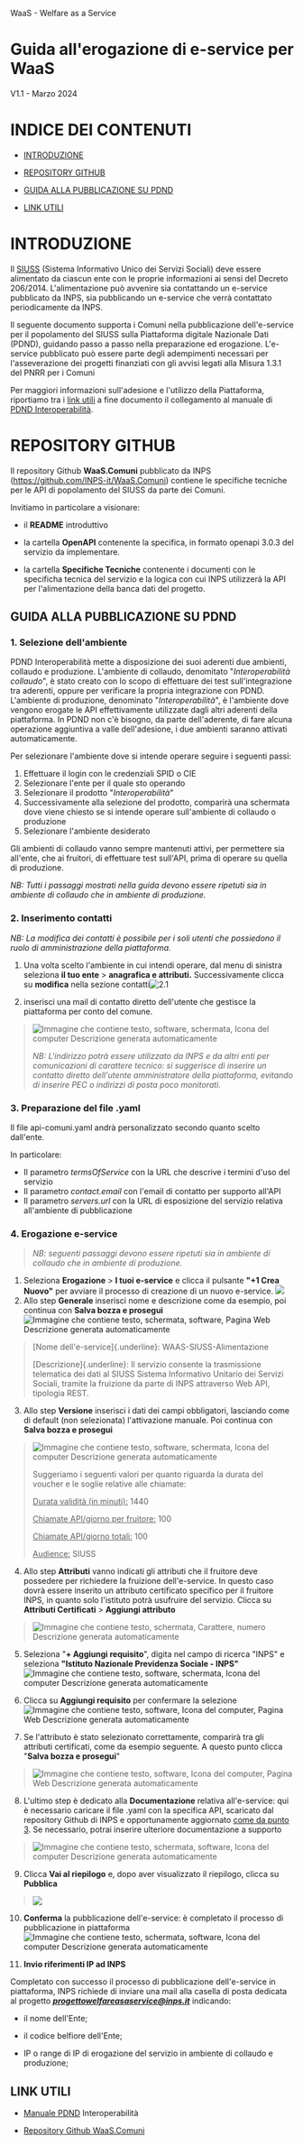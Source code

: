 WaaS - Welfare as a Service

# Guida all'erogazione di e-service per WaaS
V1.1 - Marzo 2024

# INDICE DEI CONTENUTI

-   [INTRODUZIONE](#introduzione)

-   [REPOSITORY GITHUB](#repository-github)

-   [GUIDA ALLA PUBBLICAZIONE SU
    PDND](#guida-alla-pubblicazione-su-pdnd)

-   [LINK UTILI](#link-utili)

# INTRODUZIONE

Il
[SIUSS](https://www.inps.it/it/it/dati-e-bilanci/siuss--ex-casellario-dell-assistenza.html)
(Sistema Informativo Unico dei Servizi Sociali) deve essere alimentato
da ciascun ente con le proprie informazioni ai sensi del Decreto
206/2014. L'alimentazione può avvenire sia contattando un e-service
pubblicato da INPS, sia pubblicando un e-service che verrà contattato
periodicamente da INPS.

Il seguente documento supporta i Comuni nella pubblicazione
dell'e-service per il popolamento del SIUSS sulla Piattaforma digitale
Nazionale Dati (PDND), guidando passo a passo nella preparazione ed
erogazione. L'e-service pubblicato può essere parte degli adempimenti
necessari per l'asseverazione dei progetti finanziati con gli avvisi
legati alla Misura 1.3.1 del PNRR per i Comuni

Per maggiori informazioni sull'adesione e l'utilizzo della Piattaforma,
riportiamo tra i [link utili](#link-utili) a fine documento il
collegamento al manuale di [PDND
Interoperabilità](https://docs.pagopa.it/interoperabilita-1).

# REPOSITORY GITHUB

Il repository Github **WaaS.Comuni** pubblicato da INPS
(<https://github.com/INPS-it/WaaS.Comuni>) contiene le specifiche
tecniche per le API di popolamento del SIUSS da parte dei Comuni.

Invitiamo in particolare a visionare:

-   il **README** introduttivo

-   la cartella **OpenAPI** contenente la specifica, in formato openapi
    3.0.3 del servizio da implementare.

-   la cartella **Specifiche Tecniche** contenente i documenti con le
    specificha tecnica del servizio e la logica con cui INPS utilizzerà
    la API per l'alimentazione della banca dati del progetto.

## GUIDA ALLA PUBBLICAZIONE SU PDND

### 1. Selezione dell'ambiente

PDND Interoperabilità mette a disposizione dei suoi aderenti due
ambienti, collaudo e produzione. L'ambiente di collaudo, denomitato
"*Interoperabilità collaudo*", è stato creato con lo scopo di effettuare
dei test sull'integrazione tra aderenti, oppure per verificare la
propria integrazione con PDND. L'ambiente di produzione, denominato
"*Interoperabilità*", è l'ambiente dove vengono erogate le API
effettivamente utilizzate dagli altri aderenti della piattaforma. In
PDND non c'è bisogno, da parte dell'aderente, di fare alcuna
operazione aggiuntiva a valle dell'adesione, i due ambienti saranno
attivati automaticamente.

Per selezionare l'ambiente dove si intende operare seguire i seguenti
passi:

1.  Effettuare il login con le credenziali SPID o CIE
2.  Selezionare l'ente per il quale sto operando
3.  Selezionare il prodotto "*Interoperabilità*"
4.  Successivamente alla selezione del prodotto, comparirà una schermata
    dove viene chiesto se si intende operare sull'ambiente di collaudo
    o produzione
5.  Selezionare l'ambiente desiderato

Gli ambienti di collaudo vanno sempre mantenuti attivi, per permettere
sia all'ente, che ai fruitori, di effettuare test sull'API, prima di
operare su quella di produzione.

*NB: Tutti i passaggi mostrati nella guida devono essere ripetuti sia in
ambiente di collaudo che in ambiente di produzione.*

### 2. Inserimento contatti

*NB: La modifica dei contatti è possibile per i soli utenti che
possiedono il ruolo di amministrazione della piattaforma.*

1.  Una volta scelto l'ambiente in cui intendi operare, dal menu di
    sinistra seleziona **il tuo ente** \> **anagrafica e attributi.**
    Successivamente clicca su **modifica** nella sezione
    contatti![](./media/image1.png "2.1")

2.  inserisci una mail di contatto diretto dell'utente che gestisce la
    piattaforma per conto del comune.

> ![Immagine che contiene testo, software, schermata, Icona del computer
> Descrizione generata
> automaticamente](./media/image2.png)
>
> *NB: L'indirizzo potrà essere utilizzato da INPS e da altri enti per
> comunicazioni di carattere tecnico: si suggerisce di inserire un
> contatto diretto dell'utente amministratore della piattaforma,
> evitando di inserire PEC o indirizzi di posta poco monitorati.*

### 3. Preparazione del file .yaml

Il file api-comuni.yaml andrà personalizzato secondo quanto scelto
dall'ente.

In particolare:

-   Il parametro *termsOfService* con la URL che descrive i termini
    d'uso del servizio
-   Il parametro *contact.email* con l\'email di contatto per supporto
    all'API
-   Il parametro *servers.url* con la URL di esposizione del servizio
    relativa all'ambiente di pubblicazione

### 4. Erogazione e-service

> *NB: seguenti passaggi devono essere ripetuti sia in ambiente di
> collaudo che in ambiente di produzione.*

1. Seleziona **Erogazione** \> **I tuoi e-service** e clicca il
    pulsante **"+1 Crea Nuovo"** per avviare il processo di creazione di
    un nuovo e-service.
    ![](./media/image3.png)
2.  Allo step **Generale** inserisci nome e descrizione come da esempio,
    poi continua con **Salva bozza e prosegui**![Immagine che contiene
    testo, schermata, software, Pagina Web Descrizione generata
    automaticamente](./media/image4.png)

> [Nome dell'e-service]{.underline}: WAAS-SIUSS-Alimentazione
>
> [Descrizione]{.underline}: Il servizio consente la trasmissione
> telematica dei dati al SIUSS Sistema Informativo Unitario dei Servizi
> Sociali, tramite la fruizione da parte di INPS attraverso Web API,
> tipologia REST.
3.  Allo step **Versione** inserisci i dati dei campi obbligatori,
    lasciando come di default (non selezionata) l'attivazione manuale.
    Poi continua con **Salva bozza e prosegui**

> ![Immagine che contiene testo, software, schermata, Icona del computer
> Descrizione generata
> automaticamente](./media/image5.png)
>
> Suggeriamo i seguenti valori per quanto riguarda la durata del voucher
> e le soglie relative alle chiamate:
>
> <ins>Durata validità (in minuti):</ins> 1440
>
> <ins>Chiamate API/giorno per fruitore:</ins> 100
>
> <ins>Chiamate API/giorno totali:</ins> 100
>
> <ins>Audience:</ins> SIUSS

4.  Allo step **Attributi** vanno indicati gli attributi che il fruitore
    deve possedere per richiedere la fruizione dell'e-service. In questo
    caso dovrà essere inserito un attributo certificato specifico per il
    fruitore INPS, in quanto solo l'istituto potrà usufruire del
    servizio. Clicca su **Attributi Certificati** \> **Aggiungi
    attributo**

> ![Immagine che contiene testo, schermata, Carattere, numero
> Descrizione generata
> automaticamente](./media/image6.png)

5.  Seleziona "**+ Aggiungi requisito**", digita nel campo di ricerca
    "INPS" e seleziona **"Istituto Nazionale Previdenza Sociale -
    INPS"**![Immagine che contiene testo, software, schermata, Icona del
    computer Descrizione generata
    automaticamente](./media/image7.png)

6.  Clicca su **Aggiungi requisito** per confermare la
    selezione![Immagine che contiene testo, software, Icona del
    computer, Pagina Web Descrizione generata
    automaticamente](./media/image8.png)

7.  Se l'attributo è stato selezionato correttamente, comparirà tra gli
    attributi certificati, come da esempio seguente. A questo punto
    clicca "**Salva bozza e prosegui**"

> ![Immagine che contiene testo, software, Icona del computer, Pagina
> Web Descrizione generata
> automaticamente](./media/image9.png)

8.  L'ultimo step è dedicato alla **Documentazione** relativa
    all'e-service: qui è necessario caricare il file .yaml con la
    specifica API, scaricato dal repository Github di INPS e
    opportunamente aggiornato [come da punto 3](#Segnalibro1). Se
    necessario, potrai inserire ulteriore documentazione a supporto

> ![Immagine che contiene testo, schermata, software, Icona del computer
> Descrizione generata
> automaticamente](./media/image10.png)

9.  Clicca **Vai al riepilogo** e, dopo aver visualizzato il riepilogo,
    clicca su **Pubblica**

> ![](./media/image11.png)

10. **Conferma** la pubblicazione dell'e-service: è completato il
    processo di pubblicazione in piattaforma ![Immagine che contiene
    testo, schermata, software, Icona del computer Descrizione generata
    automaticamente](./media/image12.png)

5.  **Invio riferimenti IP ad INPS**

Completato con successo il processo di pubblicazione dell'e-service in
piattaforma, INPS richiede di inviare una mail alla casella di posta
dedicata al progetto ***progettowelfareasaservice@inps.it*** indicando:

-   il nome dell\'Ente;

-   il codice belfiore dell\'Ente;

-   IP o range di IP di erogazione del servizio in ambiente di collaudo
    e produzione;

## LINK UTILI

-   [Manuale PDND](https://docs.pagopa.it/interoperabilita-1)
    Interoperabilità

-   [Repository Github
    WaaS.Comuni](https://github.com/INPS-it/WaaS.Comuni)
